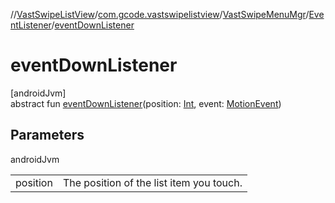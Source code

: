 //[VastSwipeListView](../../../../index.md)/[com.gcode.vastswipelistview](../../index.md)/[VastSwipeMenuMgr](../index.md)/[EventListener](index.md)/[eventDownListener](event-down-listener.md)

# eventDownListener

[androidJvm]\
abstract fun [eventDownListener](event-down-listener.md)(position: [Int](https://kotlinlang.org/api/latest/jvm/stdlib/kotlin/-int/index.html), event: [MotionEvent](https://developer.android.com/reference/kotlin/android/view/MotionEvent.html))

## Parameters

androidJvm

| | |
|---|---|
| position | The position of the list item you touch. |
